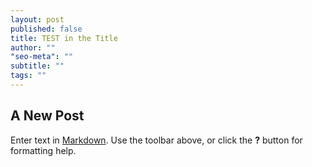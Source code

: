 ```yaml
---
layout: post
published: false
title: TEST in the Title
author: ""
"seo-meta": ""
subtitle: ""
tags: ""
---
```

## A New Post

Enter text in [Markdown](http://daringfireball.net/projects/markdown/). Use the toolbar above, or click the **?** button for formatting help.
